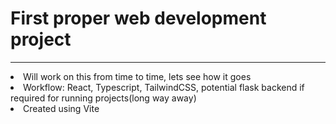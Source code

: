 <h1>First proper web development project</h1>
<hr></hr>
<li>Will work on this from time to time, lets see how it goes </li>
<li>Workflow: React, Typescript, TailwindCSS, potential flask backend if required for running projects(long way away)</li>
<li>Created using Vite</li>
